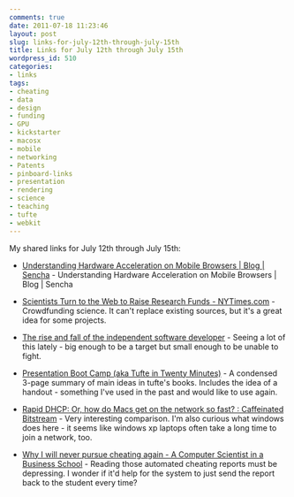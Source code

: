 ```yaml
---
comments: true
date: 2011-07-18 11:23:46
layout: post
slug: links-for-july-12th-through-july-15th
title: Links for July 12th through July 15th
wordpress_id: 510
categories:
- links
tags:
- cheating
- data
- design
- funding
- GPU
- kickstarter
- macosx
- mobile
- networking
- Patents
- pinboard-links
- presentation
- rendering
- science
- teaching
- tufte
- webkit
---
```


My shared links for July 12th through July 15th:






  * [Understanding Hardware Acceleration on Mobile Browsers | Blog | Sencha](http://www.sencha.com/blog/understanding-hardware-acceleration-on-mobile-browsers/) - Understanding Hardware Acceleration on Mobile Browsers | Blog | Sencha


  * [Scientists Turn to the Web to Raise Research Funds - NYTimes.com](http://www.nytimes.com/2011/07/12/science/12crowd.html?_r=1) - Crowdfunding science. It can't replace existing sources, but it's a great idea for some projects.


  * [The rise and fall of the independent software developer](http://furbo.org/2011/07/13/the-rise-and-fall-of-the-independent-developer/) - Seeing a lot of this lately - big enough to be a target but small enough to be unable to fight.


  * [Presentation Boot Camp (aka Tufte in Twenty Minutes)](http://idmg.berkeley.edu/download/IDMG-SummerSeries-06-01-2010-TufteInTwentyMinutes.pdf) - A condensed 3-page summary of main ideas in tufte's books. 
Includes the idea of a handout - something I've used in the past and would like to use again.


  * [Rapid DHCP: Or, how do Macs get on the network so fast? : Caffeinated Bitstream](http://cafbit.com/entry/rapid_dhcp_or_how_do) - Very interesting comparison. I'm also curious what windows does here - it seems like windows xp laptops often take a long time to join a network, too.


  * [Why I will never pursue cheating again - A Computer Scientist in a Business School](http://behind-the-enemy-lines.blogspot.com/2011/07/why-i-will-never-pursue-cheating-again.html) - Reading those automated cheating reports must be depressing. 
I wonder if it'd help for the system to just send the report back to the student every time?


